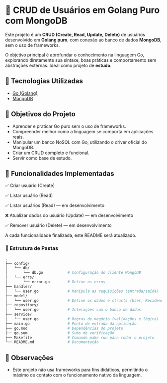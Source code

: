 # 📘 CRUD de Usuários em Golang Puro com MongoDB

Este projeto é um **CRUD (Create, Read, Update, Delete)** de usuários desenvolvido em **Golang puro**, com conexão ao banco de dados **MongoDB**, sem o uso de frameworks.

O objetivo principal é aprofundar o conhecimento na linguagem Go, explorando diretamente sua sintaxe, boas práticas e comportamento sem abstrações externas. Ideal como projeto de **estudo**.

## 🚀 Tecnologias Utilizadas

- [Go (Golang)](https://golang.org/)
- [MongoDB](https://www.mongodb.com/)

## 🧠 Objetivos do Projeto

- Aprender e praticar Go puro sem o uso de frameworks.
- Compreender melhor como a linguagem se comporta em aplicações reais.
- Manipular um banco NoSQL com Go, utilizando o driver oficial do MongoDB.
- Criar um CRUD completo e funcional.
- Servir como base de estudo.

## 📌 Funcionalidades Implementadas

✅ Criar usuário (Create)

✅ Listar usuário (Read)

✅ Listar usuários (Read) — em desenvolvimento

❌ Atualizar dados do usuário (Update) — em desenvolvimento

✅ Remover usuário (Delete) — em desenvolvimento

A cada funcionalidade finalizada, este README será atualizado.

### 📂 Estrutura de Pastas

```bash
.
├── config/
│   └── db/
│       └── db.go           # Configuração do cliente MongoDB
│   └── errs/
│       └── error.go        # Define os erros
├── handler/
│   └── user.go             # Manipula as requisições (entrada/saída)
├── model/
│   └── user.go             # Define os dados e structs (User, Residence)
├── repository/
│   └── user.go             # Interações com o banco de dados
├── service/
│   └── user.go             # Regras de negócio (validações e lógica)
├── main.go                 # Ponto de entrada da aplicação
├── go.mod                  # Dependências do projeto
├── go.sum                  # Sums de verificação
├── Makefile                # Comando make run para rodar o projeto
└── README.md               # Documentação
```

## 📝 Observações
 - Este projeto não usa frameworks para fins didáticos, permitindo o máximo de contato com o funcionamento nativo da linguagem.
